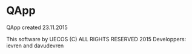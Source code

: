 # QApp
QApp created 23.11.2015

This software by UECOS (C) ALL RIGHTS RESERVED 2015
Developpers: ievren and davudevren

